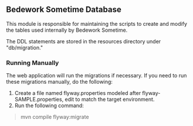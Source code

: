 ## Bedework Sometime Database

This module is responsible for maintaining the scripts to create and modify the tables used internally by Bedework Sometime.

The DDL statements are stored in the resources directory under "db/migration." 

### Running Manually

The web application will run the migrations if necessary. If you need to run these migrations manually, do the following:

1. Create a file named flyway.properties modeled after flyway-SAMPLE.properties, edit to match the target environment.
2. Run the following command:
> mvn compile flyway:migrate

